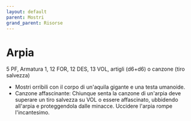 ```yaml
---
layout: default
parent: Mostri
grand_parent: Risorse
---
```


# Arpia

5 PF, Armatura 1, 12 FOR, 12 DES, 13 VOL, artigli (d6+d6) o canzone (tiro salvezza)

- Mostri orribili con il corpo di un'aquila gigante e una testa umanoide.
- Canzone affascinante: Chiunque senta la canzone di un'arpia deve superare un tiro salvezza su VOL o essere affascinato, ubbidendo all'arpia e proteggendola dalle minacce. Uccidere l'arpia rompe l'incantesimo.
